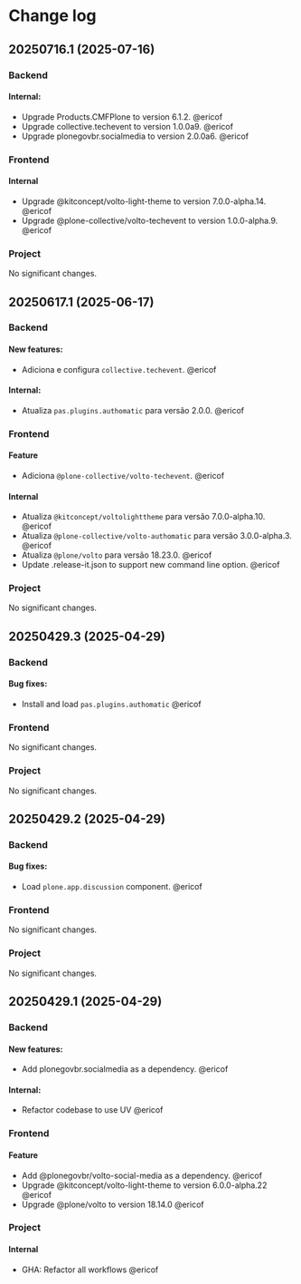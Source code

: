 # Change log

<!-- You should *NOT* be adding new change log entries to this file.
     You should create a file in the news directory instead.
     For helpful instructions, please see:
     https://6.docs.plone.org/contributing/index.html#contributing-change-log-label
-->

<!-- towncrier release notes start -->
## 20250716.1 (2025-07-16)

### Backend


#### Internal:

- Upgrade Products.CMFPlone to version 6.1.2. @ericof 
- Upgrade collective.techevent to version 1.0.0a9. @ericof 
- Upgrade plonegovbr.socialmedia to version 2.0.0a6. @ericof 



### Frontend

#### Internal

- Upgrade @kitconcept/volto-light-theme to version 7.0.0-alpha.14. @ericof 
- Upgrade @plone-collective/volto-techevent to version 1.0.0-alpha.9. @ericof 



### Project

No significant changes.




## 20250617.1 (2025-06-17)

### Backend


#### New features:

- Adiciona e configura `collective.techevent`. @ericof 


#### Internal:

- Atualiza `pas.plugins.authomatic` para versão 2.0.0. @ericof 



### Frontend

#### Feature

- Adiciona `@plone-collective/volto-techevent`. @ericof 

#### Internal

- Atualiza `@kitconcept/voltolighttheme` para versão 7.0.0-alpha.10. @ericof 
- Atualiza `@plone-collective/volto-authomatic` para versão 3.0.0-alpha.3. @ericof 
- Atualiza `@plone/volto` para versão 18.23.0. @ericof 
- Update .release-it.json to support new command line option. @ericof 



### Project

No significant changes.




## 20250429.3 (2025-04-29)

### Backend


#### Bug fixes:

- Install and load `pas.plugins.authomatic` @ericof 



### Frontend

No significant changes.


### Project

No significant changes.




## 20250429.2 (2025-04-29)

### Backend


#### Bug fixes:

- Load `plone.app.discussion` component. @ericof 



### Frontend

No significant changes.


### Project

No significant changes.




## 20250429.1 (2025-04-29)

### Backend


#### New features:

- Add plonegovbr.socialmedia as a dependency. @ericof 


#### Internal:

- Refactor codebase to use UV @ericof 



### Frontend

#### Feature

- Add @plonegovbr/volto-social-media as a dependency. @ericof 
- Upgrade @kitconcept/volto-light-theme to version 6.0.0-alpha.22 @ericof 
- Upgrade @plone/volto to version 18.14.0 @ericof 



### Project


#### Internal

- GHA: Refactor all workflows @ericof 



